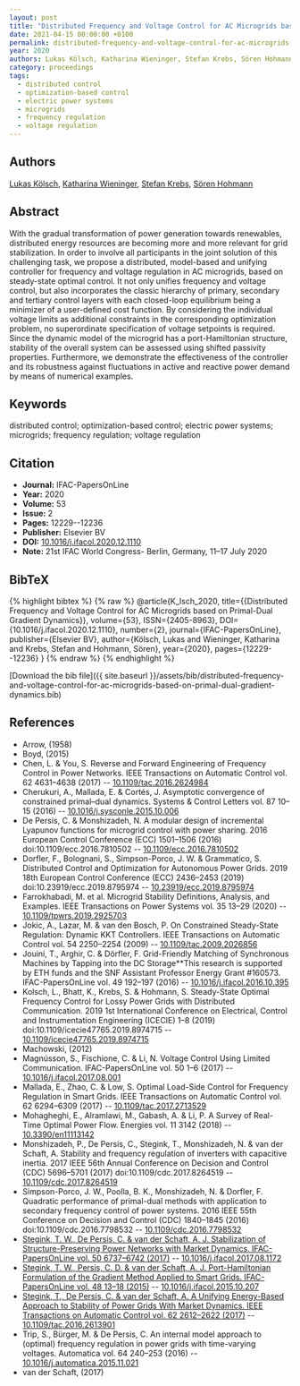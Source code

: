 ```yaml
---
layout: post
title: "Distributed Frequency and Voltage Control for AC Microgrids based on Primal-Dual Gradient Dynamics"
date: 2021-04-15 00:00:00 +0100
permalink: distributed-frequency-and-voltage-control-for-ac-microgrids-based-on-primal-dual-gradient-dynamics
year: 2020
authors: Lukas Kölsch, Katharina Wieninger, Stefan Krebs, Sören Hohmann
category: proceedings
tags:
  - distributed control
  - optimization-based control
  - electric power systems
  - microgrids
  - frequency regulation
  - voltage regulation
---
```

 
## Authors
[Lukas Kölsch](authors/lukas-kolsch), [Katharina Wieninger](authors/katharina-wieninger), [Stefan Krebs](authors/stefan-krebs), [Sören Hohmann](authors/soren-hohmann)
 
## Abstract
With the gradual transformation of power generation towards renewables, distributed energy resources are becoming more and more relevant for grid stabilization. In order to involve all participants in the joint solution of this challenging task, we propose a distributed, model-based and unifying controller for frequency and voltage regulation in AC microgrids, based on steady-state optimal control. It not only unifies frequency and voltage control, but also incorporates the classic hierarchy of primary, secondary and tertiary control layers with each closed-loop equilibrium being a minimizer of a user-defined cost function. By considering the individual voltage limits as additional constraints in the corresponding optimization problem, no superordinate specification of voltage setpoints is required. Since the dynamic model of the microgrid has a port-Hamiltonian structure, stability of the overall system can be assessed using shifted passivity properties. Furthermore, we demonstrate the effectiveness of the controller and its robustness against fluctuations in active and reactive power demand by means of numerical examples.
 
## Keywords
distributed control; optimization-based control; electric power systems; microgrids; frequency regulation; voltage regulation
 
## Citation
- **Journal:** IFAC-PapersOnLine
- **Year:** 2020
- **Volume:** 53
- **Issue:** 2
- **Pages:** 12229--12236
- **Publisher:** Elsevier BV
- **DOI:** [10.1016/j.ifacol.2020.12.1110](https://doi.org/10.1016/j.ifacol.2020.12.1110)
- **Note:** 21st IFAC World Congress- Berlin, Germany, 11–17 July 2020
 
## BibTeX
{% highlight bibtex %}
{% raw %}
@article{K_lsch_2020,
  title={{Distributed Frequency and Voltage Control for AC Microgrids based on Primal-Dual Gradient Dynamics}},
  volume={53},
  ISSN={2405-8963},
  DOI={10.1016/j.ifacol.2020.12.1110},
  number={2},
  journal={IFAC-PapersOnLine},
  publisher={Elsevier BV},
  author={Kölsch, Lukas and Wieninger, Katharina and Krebs, Stefan and Hohmann, Sören},
  year={2020},
  pages={12229--12236}
}
{% endraw %}
{% endhighlight %}
 
[Download the bib file]({{ site.baseurl }}/assets/bib/distributed-frequency-and-voltage-control-for-ac-microgrids-based-on-primal-dual-gradient-dynamics.bib)
 
## References
- Arrow, (1958)
- Boyd, (2015)
- Chen, L. & You, S. Reverse and Forward Engineering of Frequency Control in Power Networks. IEEE Transactions on Automatic Control vol. 62 4631–4638 (2017) -- [10.1109/tac.2016.2624984](https://doi.org/10.1109/tac.2016.2624984)
- Cherukuri, A., Mallada, E. & Cortés, J. Asymptotic convergence of constrained primal–dual dynamics. Systems &amp; Control Letters vol. 87 10–15 (2016) -- [10.1016/j.sysconle.2015.10.006](https://doi.org/10.1016/j.sysconle.2015.10.006)
- De Persis, C. & Monshizadeh, N. A modular design of incremental Lyapunov functions for microgrid control with power sharing. 2016 European Control Conference (ECC) 1501–1506 (2016) doi:10.1109/ecc.2016.7810502 -- [10.1109/ecc.2016.7810502](https://doi.org/10.1109/ecc.2016.7810502)
- Dorfler, F., Bolognani, S., Simpson-Porco, J. W. & Grammatico, S. Distributed Control and Optimization for Autonomous Power Grids. 2019 18th European Control Conference (ECC) 2436–2453 (2019) doi:10.23919/ecc.2019.8795974 -- [10.23919/ecc.2019.8795974](https://doi.org/10.23919/ecc.2019.8795974)
- Farrokhabadi, M. et al. Microgrid Stability Definitions, Analysis, and Examples. IEEE Transactions on Power Systems vol. 35 13–29 (2020) -- [10.1109/tpwrs.2019.2925703](https://doi.org/10.1109/tpwrs.2019.2925703)
- Jokic, A., Lazar, M. & van den Bosch, P. On Constrained Steady-State Regulation: Dynamic KKT Controllers. IEEE Transactions on Automatic Control vol. 54 2250–2254 (2009) -- [10.1109/tac.2009.2026856](https://doi.org/10.1109/tac.2009.2026856)
- Jouini, T., Arghir, C. & Dörfler, F. Grid-Friendly Matching of Synchronous Machines by Tapping into the DC Storage**This research is supported by ETH funds and the SNF Assistant Professor Energy Grant #160573. IFAC-PapersOnLine vol. 49 192–197 (2016) -- [10.1016/j.ifacol.2016.10.395](https://doi.org/10.1016/j.ifacol.2016.10.395)
- Kolsch, L., Bhatt, K., Krebs, S. & Hohmann, S. Steady-State Optimal Frequency Control for Lossy Power Grids with Distributed Communication. 2019 1st International Conference on Electrical, Control and Instrumentation Engineering (ICECIE) 1–8 (2019) doi:10.1109/icecie47765.2019.8974715 -- [10.1109/icecie47765.2019.8974715](https://doi.org/10.1109/icecie47765.2019.8974715)
- Machowski, (2012)
- Magnússon, S., Fischione, C. & Li, N. Voltage Control Using Limited Communication. IFAC-PapersOnLine vol. 50 1–6 (2017) -- [10.1016/j.ifacol.2017.08.001](https://doi.org/10.1016/j.ifacol.2017.08.001)
- Mallada, E., Zhao, C. & Low, S. Optimal Load-Side Control for Frequency Regulation in Smart Grids. IEEE Transactions on Automatic Control vol. 62 6294–6309 (2017) -- [10.1109/tac.2017.2713529](https://doi.org/10.1109/tac.2017.2713529)
- Mohagheghi, E., Alramlawi, M., Gabash, A. & Li, P. A Survey of Real-Time Optimal Power Flow. Energies vol. 11 3142 (2018) -- [10.3390/en11113142](https://doi.org/10.3390/en11113142)
- Monshizadeh, P., De Persis, C., Stegink, T., Monshizadeh, N. & van der Schaft, A. Stability and frequency regulation of inverters with capacitive inertia. 2017 IEEE 56th Annual Conference on Decision and Control (CDC) 5696–5701 (2017) doi:10.1109/cdc.2017.8264519 -- [10.1109/cdc.2017.8264519](https://doi.org/10.1109/cdc.2017.8264519)
- Simpson-Porco, J. W., Poolla, B. K., Monshizadeh, N. & Dorfler, F. Quadratic performance of primal-dual methods with application to secondary frequency control of power systems. 2016 IEEE 55th Conference on Decision and Control (CDC) 1840–1845 (2016) doi:10.1109/cdc.2016.7798532 -- [10.1109/cdc.2016.7798532](https://doi.org/10.1109/cdc.2016.7798532)
- [Stegink, T. W., De Persis, C. & van der Schaft, A. J. Stabilization of Structure-Preserving Power Networks with Market Dynamics. IFAC-PapersOnLine vol. 50 6737–6742 (2017)](stabilization-of-structure-preserving-power-networks-with-market-dynamics) -- [10.1016/j.ifacol.2017.08.1172](https://doi.org/10.1016/j.ifacol.2017.08.1172)
- [Stegink, T. W., Persis, C. D. & van der Schaft, A. J. Port-Hamiltonian Formulation of the Gradient Method Applied to Smart Grids. IFAC-PapersOnLine vol. 48 13–18 (2015)](port-hamiltonian-formulation-of-the-gradient-method-applied-to-smart-grids) -- [10.1016/j.ifacol.2015.10.207](https://doi.org/10.1016/j.ifacol.2015.10.207)
- [Stegink, T., De Persis, C. & van der Schaft, A. A Unifying Energy-Based Approach to Stability of Power Grids With Market Dynamics. IEEE Transactions on Automatic Control vol. 62 2612–2622 (2017)](a-unifying-energy-based-approach-to-stability-of-power-grids-with-market-dynamics) -- [10.1109/tac.2016.2613901](https://doi.org/10.1109/tac.2016.2613901)
- Trip, S., Bürger, M. & De Persis, C. An internal model approach to (optimal) frequency regulation in power grids with time-varying voltages. Automatica vol. 64 240–253 (2016) -- [10.1016/j.automatica.2015.11.021](https://doi.org/10.1016/j.automatica.2015.11.021)
- van der Schaft, (2017)

